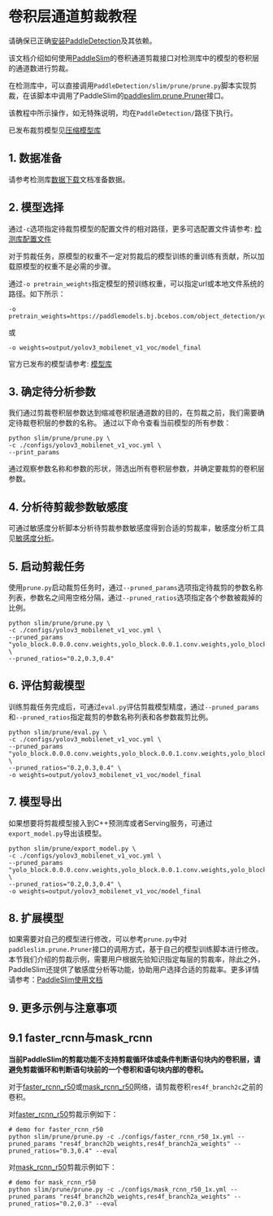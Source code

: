# 卷积层通道剪裁教程

请确保已正确[安装PaddleDetection](https://github.com/PaddlePaddle/PaddleDetection/blob/release/2.1/static/docs/tutorials/INSTALL_cn.md)及其依赖。

该文档介绍如何使用[PaddleSlim](https://paddlepaddle.github.io/PaddleSlim)的卷积通道剪裁接口对检测库中的模型的卷积层的通道数进行剪裁。

在检测库中，可以直接调用`PaddleDetection/slim/prune/prune.py`脚本实现剪裁，在该脚本中调用了PaddleSlim的[paddleslim.prune.Pruner](https://paddlepaddle.github.io/PaddleSlim/api/prune_api/#Pruner)接口。

该教程中所示操作，如无特殊说明，均在`PaddleDetection/`路径下执行。

已发布裁剪模型见[压缩模型库](https://github.com/PaddlePaddle/PaddleDetection/blob/release/2.1/static/slim/README.md)

## 1. 数据准备

请参考检测库[数据下载](https://github.com/PaddlePaddle/PaddleDetection/blob/release/2.1/static/docs/tutorials/INSTALL_cn.md)文档准备数据。

## 2. 模型选择

通过`-c`选项指定待裁剪模型的配置文件的相对路径，更多可选配置文件请参考: [检测库配置文件](https://github.com/PaddlePaddle/PaddleDetection/tree/release/2.1/static/configs)

对于剪裁任务，原模型的权重不一定对剪裁后的模型训练的重训练有贡献，所以加载原模型的权重不是必需的步骤。

通过`-o pretrain_weights`指定模型的预训练权重，可以指定url或本地文件系统的路径。如下所示：

```
-o pretrain_weights=https://paddlemodels.bj.bcebos.com/object_detection/yolov3_mobilenet_v1_voc.tar
```

或

```
-o weights=output/yolov3_mobilenet_v1_voc/model_final
```

官方已发布的模型请参考: [模型库](https://github.com/PaddlePaddle/PaddleDetection/blob/release/2.1/static/docs/MODEL_ZOO_cn.md)

## 3. 确定待分析参数

我们通过剪裁卷积层参数达到缩减卷积层通道数的目的，在剪裁之前，我们需要确定待裁卷积层的参数的名称。
通过以下命令查看当前模型的所有参数：

```
python slim/prune/prune.py \
-c ./configs/yolov3_mobilenet_v1_voc.yml \
--print_params
```

通过观察参数名称和参数的形状，筛选出所有卷积层参数，并确定要裁剪的卷积层参数。

## 4. 分析待剪裁参数敏感度

可通过敏感度分析脚本分析待剪裁参数敏感度得到合适的剪裁率，敏感度分析工具见[敏感度分析](https://github.com/PaddlePaddle/PaddleDetection/blob/release/2.1/static/slim/sensitive/README.md)。

## 5. 启动剪裁任务

使用`prune.py`启动裁剪任务时，通过`--pruned_params`选项指定待裁剪的参数名称列表，参数名之间用空格分隔，通过`--pruned_ratios`选项指定各个参数被裁掉的比例。

```
python slim/prune/prune.py \
-c ./configs/yolov3_mobilenet_v1_voc.yml \
--pruned_params "yolo_block.0.0.0.conv.weights,yolo_block.0.0.1.conv.weights,yolo_block.0.1.0.conv.weights" \
--pruned_ratios="0.2,0.3,0.4"
```

## 6. 评估剪裁模型

训练剪裁任务完成后，可通过`eval.py`评估剪裁模型精度，通过`--pruned_params`和`--pruned_ratios`指定裁剪的参数名称列表和各参数裁剪比例。

```
python slim/prune/eval.py \
-c ./configs/yolov3_mobilenet_v1_voc.yml \
--pruned_params "yolo_block.0.0.0.conv.weights,yolo_block.0.0.1.conv.weights,yolo_block.0.1.0.conv.weights" \
--pruned_ratios="0.2,0.3,0.4" \
-o weights=output/yolov3_mobilenet_v1_voc/model_final
```

## 7. 模型导出

如果想要将剪裁模型接入到C++预测库或者Serving服务，可通过`export_model.py`导出该模型。

```
python slim/prune/export_model.py \
-c ./configs/yolov3_mobilenet_v1_voc.yml \
--pruned_params "yolo_block.0.0.0.conv.weights,yolo_block.0.0.1.conv.weights,yolo_block.0.1.0.conv.weights" \
--pruned_ratios="0.2,0.3,0.4" \
-o weights=output/yolov3_mobilenet_v1_voc/model_final
```

## 8. 扩展模型

如果需要对自己的模型进行修改，可以参考`prune.py`中对`paddleslim.prune.Pruner`接口的调用方式，基于自己的模型训练脚本进行修改。
本节我们介绍的剪裁示例，需要用户根据先验知识指定每层的剪裁率，除此之外，PaddleSlim还提供了敏感度分析等功能，协助用户选择合适的剪裁率。更多详情请参考：[PaddleSlim使用文档](https://paddlepaddle.github.io/PaddleSlim/)

## 9. 更多示例与注意事项

## 9.1 faster_rcnn与mask_rcnn

**当前PaddleSlim的剪裁功能不支持剪裁循环体或条件判断语句块内的卷积层，请避免剪裁循环和判断语句块前的一个卷积和语句块内部的卷积。**

对于[faster_rcnn_r50](https://github.com/PaddlePaddle/PaddleDetection/blob/release/2.1/static/configs/faster_rcnn_r50_1x.yml)或[mask_rcnn_r50](https://github.com/PaddlePaddle/PaddleDetection/blob/release/2.1/static/configs/mask_rcnn_r50_1x.yml)网络，请剪裁卷积`res4f_branch2c`之前的卷积。

对[faster_rcnn_r50](https://github.com/PaddlePaddle/PaddleDetection/blob/release/2.1/static/configs/faster_rcnn_r50_1x.yml)剪裁示例如下：

```
# demo for faster_rcnn_r50
python slim/prune/prune.py -c ./configs/faster_rcnn_r50_1x.yml --pruned_params "res4f_branch2b_weights,res4f_branch2a_weights" --pruned_ratios="0.3,0.4" --eval
```

对[mask_rcnn_r50](https://github.com/PaddlePaddle/PaddleDetection/blob/release/2.1/static/configs/mask_rcnn_r50_1x.yml)剪裁示例如下：

```
# demo for mask_rcnn_r50
python slim/prune/prune.py -c ./configs/mask_rcnn_r50_1x.yml --pruned_params "res4f_branch2b_weights,res4f_branch2a_weights" --pruned_ratios="0.2,0.3" --eval

```
